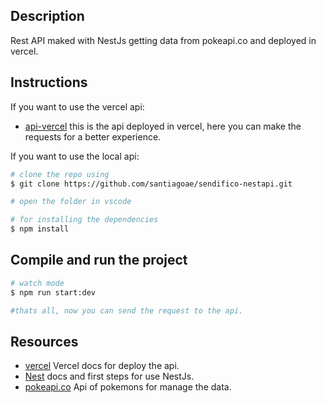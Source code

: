 ## Description

Rest API maked with NestJs getting data from pokeapi.co and deployed in vercel.

## Instructions

If you want to use the vercel api:

- [api-vercel](https://sendifico-nestapi.vercel.app/api/pokemon) this is the api deployed in vercel, here you can make the requests for a better experience.

If you want to use the local api:

```bash
# clone the repo using
$ git clone https://github.com/santiagoae/sendifico-nestapi.git

# open the folder in vscode

# for installing the dependencies
$ npm install
```

## Compile and run the project

```bash
# watch mode
$ npm run start:dev

#thats all, now you can send the request to the api.
```

## Resources

- [vercel](https://vercel.com/docs) Vercel docs for deploy the api.
- [Nest](https://docs.nestjs.com/first-steps) docs and first steps for use NestJs.
- [pokeapi.co](https://pokeapi.co/docs/v2#info) Api of pokemons for manage the data.
